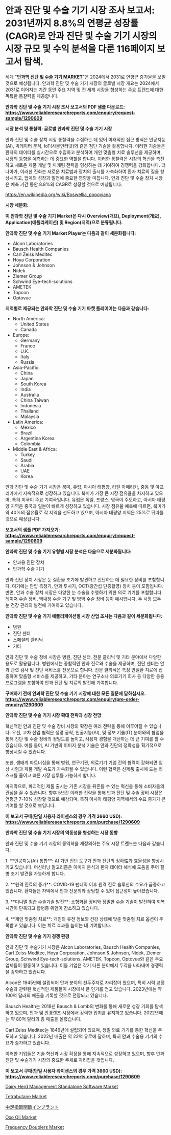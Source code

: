 <p><h1>안과 진단 및 수술 기기 시장 조사 보고서: 2031년까지 8.8%의 연평균 성장률(CAGR)로 안과 진단 및 수술 기기 시장의 시장 규모 및 수익 분석을 다룬 116페이지 보고서 탐색.</h1></p><p>세계 "<strong><a href="https://www.reliableresearchreports.com/global-ophthalmology-diagnostics-and-surgical-devices-market-r1290609">안과학 진단 및 수술 기기 MARKET</a></strong>"은 2024에서 2031로 연평균 증가율을 보일 것으로 예상됩니다. 안과학 진단 및 수술 기기 시장의 글로벌 시장 개요는 2024에서 2031로 이어지는 기간 동안 주요 지역 및 전 세계 시장을 형성하는 주요 트렌드에 대한 독특한 통찰력을 제공합니다.</p>
<p><strong>안과학 진단 및 수술 기기 시장 조사 보고서의 PDF 샘플 다운로드: <a href="https://www.reliableresearchreports.com/enquiry/request-sample/1290609">https://www.reliableresearchreports.com/enquiry/request-sample/1290609</a></strong></p>
<p><strong>시장 분석 및 통찰력: 글로벌 안과학 진단 및 수술 기기 시장</strong></p>
<p><p>안과 진단 및 수술 장치 시장 통찰력을 수집하는 데 있어 미래적인 접근 방식은 인공지능(AI), 빅데이터 분석, IoT(사물인터넷)와 같은 첨단 기술을 활용합니다. 이러한 기술들은 환자의 데이터를 실시간으로 수집하고 분석하여 개인 맞춤형 치료 솔루션을 제공하며, 시장의 동향을 예측하는 데 중요한 역할을 합니다. 이러한 통찰력은 시장의 혁신을 촉진하고 새로운 제품 개발 및 마케팅 전략을 형성하는 데 기여하여 경쟁력을 강화합니다. 더 나아가, 이러한 진화는 새로운 치료법과 장치의 출시를 가속화하여 환자 치료의 질을 향상시키고, 업계의 성장과 발전에 중요한 영향을 미칩니다. 안과 진단 및 수술 장치 시장은 예측 기간 동안 8.8%의 CAGR로 성장할 것으로 예상됩니다.</p></p>
<p><a href="%7CAUTHORITHY_DOMAIN_URL%7C">https://en.wikipedia.org/wiki/Boswellia_popoviana</a></p>
<p><strong>시장 세분화:</strong></p>
<p><strong>이 안과학 진단 및 수술 기기 Market은 다시 Overview(개요), Deployment(개요), Application(애플리케이션) 및 Region(지역)으로 분류됩니다.</strong></p>
<p><strong>안과학 진단 및 수술 기기 Market Player는 다음과 같이 세분화됩니다:</strong></p>
<p><ul><li>Alcon Laboratories</li><li>Bausch Health Companies</li><li>Carl Zeiss Meditec</li><li>Hoya Corporation</li><li>Johnson & Johnson</li><li>Nidek</li><li>Ziemer Group</li><li>Schwind Eye-tech-solutions</li><li>AMETEK</li><li>Topcon</li><li>Optovue</li></ul></p>
<p><strong>지역별로 제공되는 안과학 진단 및 수술 기기 마켓 플레이어는 다음과 같습니다:</strong></p>
<p><ul>
    <li>
        North America:
        <ul>
            <li>United States</li>
            <li>Canada</li>
        </ul>
    </li>
    <li>
        Europe:
        <ul>
            <li>Germany</li>
            <li>France</li>
            <li>U.K.</li>
            <li>Italy</li>
            <li>Russia</li>
        </ul>
    </li>
    <li>
        Asia-Pacific:
        <ul>
            <li>China</li>
            <li>Japan</li>
            <li>South Korea</li>
            <li>India</li>
            <li>Australia</li>
            <li>China Taiwan</li>
            <li>Indonesia</li>
            <li>Thailand</li>
            <li>Malaysia</li>
        </ul>
    </li>
    <li>
        Latin America:
        <ul>
            <li>Mexico</li>
            <li>Brazil</li>
            <li>Argentina Korea</li>
            <li>Colombia</li>
        </ul>
    </li>
    <li>
        Middle East & Africa:
        <ul>
            <li>Turkey</li>
            <li>Saudi</li>
            <li>Arabia</li>
            <li>UAE</li>
            <li>Korea</li>
        </ul>
    </li>
    </ul></p>
<p><p>안과 진단 및 수술 기기 시장은 북미, 유럽, 아시아 태평양, 라틴 아메리카, 중동 및 아프리카에서 지속적으로 성장하고 있습니다. 북미가 가장 큰 시장 점유율을 차지하고 있으며, 특히 미국이 주요 기여국입니다. 유럽은 독일, 프랑스, 영국이 주도하고, 아시아 태평양 지역은 중국과 일본이 빠르게 성장하고 있습니다. 시장 점유율 예측에 따르면, 북미가 약 40%의 점유율로 각 지역을 선도하고 있으며, 아시아 태평양 지역은 25%로 뒤따를 것으로 예상됩니다.</p></p>
<p><strong>보고서의 샘플 PDF 가져오기: <a href="https://www.reliableresearchreports.com/enquiry/request-sample/1290609">https://www.reliableresearchreports.com/enquiry/request-sample/1290609</a></strong></p>
<p><strong>안과학 진단 및 수술 기기 유형별 시장 분석은 다음으로 세분화됩니다:</strong></p>
<p><ul><li>안과용 진단 장치</li><li>안과학 수술 기기</li></ul></p>
<p><p>안과 진단 장치 시장은 눈 질환을 조기에 발견하고 진단하는 데 필요한 장비를 포함합니다. 여기에는 안압 측정기, 안과 투시기, OCT(광간섭 단층촬영) 장치 등이 포함됩니다. 반면, 안과 수술 장치 시장은 다양한 눈 수술을 수행하기 위한 의료 기기를 포함합니다. 레이저 수술 장비, 백내장 수술 기구 및 망막 수술 장비 등이 예시입니다. 두 시장 모두 눈 건강 관리의 발전에 기여하고 있습니다.</p></p>
<p><strong>안과학 진단 및 수술 기기 애플리케이션별 시장 산업 조사는 다음과 같이 세분화됩니다:</strong></p>
<p><ul><li>병원</li><li>진단 센터</li><li>스페셜티 클리닉</li><li>기타</li></ul></p>
<p><p>안과 진단 및 수술 장비 시장은 병원, 진단 센터, 전문 클리닉 및 기타 분야에서 다양한 용도로 활용됩니다. 병원에서는 종합적인 안과 진료와 수술을 제공하며, 진단 센터는 안과 관련 검사 및 진단 서비스를 전문으로 합니다. 전문 클리닉은 특정 안질환 치료에 집중하여 맞춤형 서비스를 제공하고, 기타 분야는 연구소나 의료기기 회사 등 다양한 응용 프로그램을 포함하여 안과 진단 및 치료의 발전에 기여합니다.</p></p>
<p><strong>구매하기 전에 안과학 진단 및 수술 기기 시장에 대한 모든 질문에 답하십시오. <a href="https://www.reliableresearchreports.com/enquiry/pre-order-enquiry/1290609">https://www.reliableresearchreports.com/enquiry/pre-order-enquiry/1290609</a></strong></p>
<p><strong>안과학 진단 및 수술 기기 시장 확대 전략과 성장 전망</strong></p>
<p><p>혁신적인 안과 진단 및 수술 장비 시장의 확장은 여러 전략을 통해 이루어질 수 있습니다. 우선, 교차 산업 협력은 생명 공학, 인공지능(AI), 및 정보 기술(IT) 분야와의 협업을 통해 진단 및 수술 장비의 정밀도를 높이고, 사용자 경험을 개선하는 데 큰 기여를 할 수 있습니다. 예를 들어, AI 기반의 이미지 분석 기술은 안과 진단의 정확성을 획기적으로 향상시킬 수 있습니다.</p><p>또한, 생태계 파트너십을 통해 병원, 연구기관, 의료기기 기업 간의 협력이 강화되면 임상 시험과 제품 개발 속도가 가속화될 수 있습니다. 이런 협력은 신제품 출시에 드는 리스크를 줄이고 빠른 시장 침투를 가능하게 합니다.</p><p>마지막으로, 파괴적인 제품 출시는 기존 시장을 뒤흔들 수 있는 혁신을 통해 소비자들의 관심을 끌 수 있습니다. 향후 5년간 이러한 전략을 통해 안과 진단 및 수술 장비 시장은 연평균 7-10% 성장할 것으로 예상되며, 특히 아시아 태평양 지역에서의 수요 증가가 큰 기여를 할 것으로 보입니다.</p></p>
<p><strong>이 보고서 구매(단일 사용자 라이센스의 경우 가격 3660 USD): <a href="https://www.reliableresearchreports.com/purchase/1290609">https://www.reliableresearchreports.com/purchase/1290609</a></strong></p>
<p><strong>안과학 진단 및 수술 기기 시장의 역동성을 형성하는 시장 동향</strong></p>
<p><p>안과 진단 및 수술 기기 시장의 동역학을 재정의하는 주요 시장 트렌드는 다음과 같습니다.</p><p>1. **인공지능(AI) 통합**: AI 기반 진단 도구가 안과 진단의 정확性과 효율성을 향상시키고 있습니다. 머신러닝 알고리즘은 이미지 분석과 환자 데이터 해석에 도움을 주어 질병 조기 발견을 가능하게 합니다.</p><p>2. **원격 진료의 증가**: COVID-19 팬데믹 이후 원격 진료 솔루션의 수요가 급증하고 있습니다. 환자들은 자택에서 안과 전문의와 상담할 수 있어 접근성이 높아졌습니다.</p><p>3. **미니멀 침습 수술기술 발전**: 소형화된 장비와 정밀한 수술 기술이 발전하여 회복 시간이 단축되고 합병증 위험이 감소하고 있습니다.</p><p>4. **개인 맞춤형 치료**: 개인의 유전 정보와 건강 상태에 맞춘 맞춤형 치료 옵션이 주목받고 있습니다. 이는 치료 효과를 높이는 데 기여합니다.</p></p>
<p><strong>안과학 진단 및 수술 기기 경쟁 환경</strong></p>
<p><p>안과 진단 및 수술기기 시장은 Alcon Laboratories, Bausch Health Companies, Carl Zeiss Meditec, Hoya Corporation, Johnson & Johnson, Nidek, Ziemer Group, Schwind Eye-tech-solutions, AMETEK, Topcon, Optovue와 같은 주요 업체들이 활동하고 있습니다. 이들 기업은 각기 다른 분야에서 두각을 나타내며 경쟁력을 강화하고 있습니다.</p><p>Alcon은 1945년에 설립되어 안과 분야의 선두주자로 자리잡아 왔으며, 특히 시력 교정 수술과 관련된 혁신적인 제품들이 시장에서 큰 인기를 얻고 있습니다. 2023년에는 약 100억 달러의 매출을 기록할 것으로 전망되고 있습니다.</p><p>Bausch Health는 2018년 Bausch & Lomb의 변화를 통해 새로운 성장 기회를 탐색하고 있으며, 안과 및 안경렌즈 시장에서 강력한 입지를 유지하고 있습니다. 2022년에는 약 80억 달러의 총 매출을 올렸습니다.</p><p>Carl Zeiss Meditec는 1846년에 설립되어 있으며, 정밀 의료 기기를 통한 혁신을 주도하고 있습니다. 2022년 매출은 약 22억 유로에 달하며, 특히 안과 수술용 기기의 수요가 증가하고 있습니다.</p><p>이러한 기업들은 기술 혁신과 시장 확장을 통해 지속적으로 성장하고 있으며, 향후 안과 진단 및 수술기기 시장의 중요한 주체로 자리잡을 것입니다.</p></p>
<p><strong>이 보고서 구매(단일 사용자 라이센스의 경우 가격 3660 USD): <a href="https://www.reliableresearchreports.com/purchase/1290609">https://www.reliableresearchreports.com/purchase/1290609</a></strong></p>
<p><p><a href="https://issuu.com/reportprime-2/docs/dairy-herd-management-standalone-so_1f7b8045952e67">Dairy Herd Management Standalone Software Market</a></p><p><a href="https://www.linkedin.com/pulse/tetrabutane-market-size-segmentation-trends-growth-analysis-65apc?trackingId=OVHCQ9WsSj6A0Dt%2B9o7rqQ%3D%3D">Tetrabutane Market</a></p><p><a href="https://github.com/mohamedbakry57/Market-Research-Report-List-6/blob/main/38126312043.md">中足指節関節インプラント</a></p><p><a href="https://www.linkedin.com/pulse/oxo-oil-market-size-share-trends-analysis-report-product-hyzoc?trackingId=GMCd5NsvTr6ORgYKxgA3Mg%3D%3D">Oxo Oil Market</a></p><p><a href="https://github.com/luckyshygirl/Market-Research-Report-List-6/blob/main/frequency-doublers-market.md">Frequency Doublers Market</a></p></p>